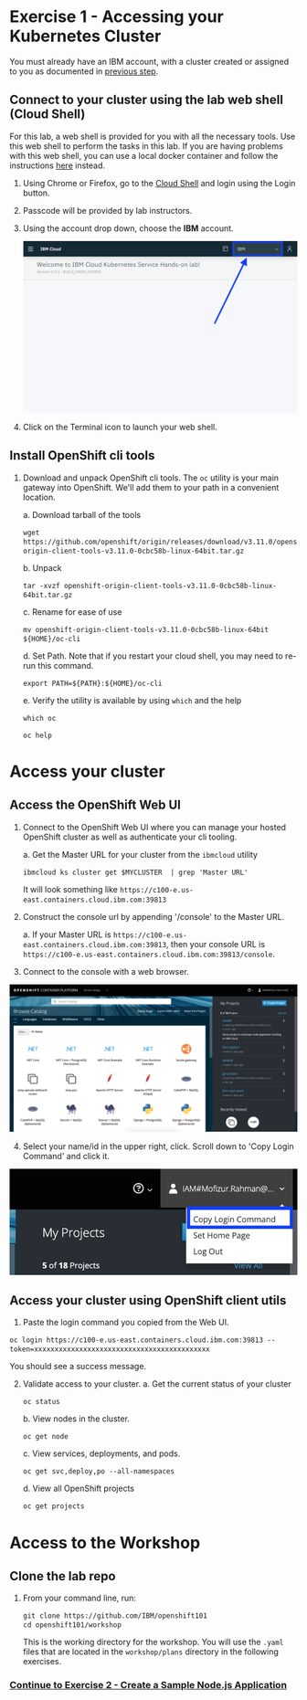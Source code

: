 # Exercise 1 - Accessing your Kubernetes Cluster

You must already have an IBM account, with a cluster created or assigned to you as documented in [previous step](../GETSTARTED.md).

## Connect to your cluster using the lab web shell (Cloud Shell)
For this lab, a web shell is provided for you with all the necessary tools. Use this web shell to perform the tasks in this lab. If you are having problems with this web shell, you can use a local docker container and follow the instructions [here](https://github.com/rvennam/istio101/blob/docker-env/workshop/exercise-1/README.md) instead.

1. Using Chrome or Firefox, go to the [Cloud Shell](https://cloudshell-console-ikslab.us-south.cf.cloud.ibm.com/) and login using the Login button.

2. Passcode will be provided by lab instructors.

3. Using the account drop down, choose the **IBM** account.


   ![](./images/cloudshell.png)
   
4. Click on the Terminal icon to launch your web shell.

## Install OpenShift cli tools

1. Download and unpack OpenShift cli tools. The `oc` utility is your main gateway into OpenShift. We'll add them to your path in a convenient location.

    a. Download tarball of the tools

    ```shell
    wget https://github.com/openshift/origin/releases/download/v3.11.0/openshift-origin-client-tools-v3.11.0-0cbc58b-linux-64bit.tar.gz
    ```

    b. Unpack

    ```shell
    tar -xvzf openshift-origin-client-tools-v3.11.0-0cbc58b-linux-64bit.tar.gz
    ```

    c. Rename for ease of use

    ```shell
    mv openshift-origin-client-tools-v3.11.0-0cbc58b-linux-64bit ${HOME}/oc-cli
    ```

    d. Set Path. Note that if you restart your cloud shell, you may need to re-run this command.

    ```shell
    export PATH=${PATH}:${HOME}/oc-cli
    ```

    e. Verify the utility is available by using `which` and the help


    ```shell
    which oc
    ```

    ```shell
    oc help
    ```

# Access your cluster

## Access the OpenShift Web UI

1. Connect to the OpenShift Web UI where you can manage your hosted OpenShift cluster as well as authenticate your cli tooling.


    a. Get the Master URL for your cluster from the `ibmcloud` utility

    ```shell
    ibmcloud ks cluster get $MYCLUSTER  | grep 'Master URL'
    ```

    It will look something like `https://c100-e.us-east.containers.cloud.ibm.com:39813`


2. Construct the console url by appending '/console' to the Master URL.

    a. If your Master URL is `https://c100-e.us-east.containers.cloud.ibm.com:39813`, then your console URL is `https://c100-e.us-east.containers.cloud.ibm.com:39813/console`.

3. Connect to the console with a web browser.

![](./images/openshift-console.png)

4. Select your name/id in the upper right, click. Scroll down to 'Copy Login Command' and click it.

![](./images/copy-login.png)

## Access your cluster using OpenShift client utils

1.  Paste the login command you copied from the Web UI.

```shell
oc login https://c100-e.us-east.containers.cloud.ibm.com:39813 --token=xxxxxxxxxxxxxxxxxxxxxxxxxxxxxxxxxxxxxxxxxxx
```

You should see a success message.


2.  Validate access to your cluster.
    a. Get the current status of your cluster

    ```shell
    oc status
    ```

    b.  View nodes in the cluster.

    ```shell
    oc get node
    ```

    c.  View services, deployments, and pods.

    ```shell
    oc get svc,deploy,po --all-namespaces
    ```

    d. View all OpenShift projects

    ```shell
    oc get projects
    ```

# Access to the Workshop 

## Clone the lab repo

1. From your command line, run:

    ```shell
    git clone https://github.com/IBM/openshift101
    cd openshift101/workshop
    ```

    This is the working directory for the workshop. You will use the `.yaml` files that are located in the `workshop/plans` directory in the following exercises.

### [Continue to Exercise 2 - Create a Sample Node.js Application](../exercise-2/README.md)
